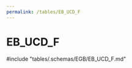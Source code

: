 ```yaml
---
permalink: /tables/EB_UCD_F
---
```

# EB\_UCD\_F
<!-- SPDX-License-Identifier: MPL-2.0 -->

<!-- ATTENTION : Ne pas supprimer ou modifier la ligne ci-dessous -->
#include "tables/.schemas/EGB/EB_UCD_F.md"
<!-- ATTENTION : Ne pas supprimer ou modifier la ligne ci-dessus -->

